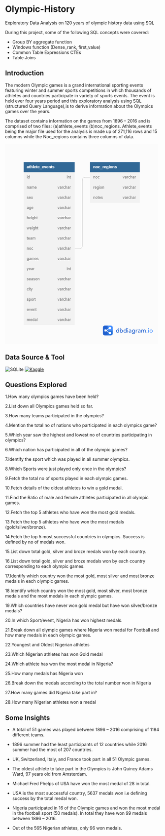 # Olympic-History
Exploratory Data Analysis on 120 years of olympic history data using SQL

During this project, some of the following SQL concepts were covered:
- Group BY aggregate function
- Windows function (Dense_rank, first_value)
- Common Table Expressions CTEs
- Table Joins

## Introduction
The modern Olympic games is a grand international sporting events featuring winter and summer sports competitions in which thousands of athletes and countries participate in variety of sports events. The event is held ever four years period and this exploratory analysis using SQL (structured Query Language),is to derive information about the Olympics games over the years.

The dataset contains information on the games from 1896 – 2016 and is comprised of two files: (a)athlete_events  (b)noc_regions.
Athlete_events being the major file used for the analysis is made up of 271,116 rows and 15 columns while the Noc_regions contains three columns of data.

<img src='https://github.com/Ben-Joan/Olympic-History/blob/main/Database%20diagram.png'/>

## Data Source & Tool
![SQLite](https://img.shields.io/badge/SQlite-1DA1F2?style=for-the-badge&logo=sqlite&logoColor=white)
[![Kaggle](https://img.shields.io/badge/kagge-1DA1F2?style=for-the-badge&logo=kaggle&logoColor=white)](https://www.kaggle.com/datasets/heesoo37/120-years-of-olympic-history-athletes-and-results)

## Questions Explored
1.How many olympics games have been held?

2.List down all Olympics games held so far.

3.How many teams participated in the olympics?

4.Mention the total no of nations who participated in each olympics game?

5.Which year saw the highest and lowest no of countries participating in olympics?

6.Which nation has participated in all of the olympic games?

7.Identify the sport which was played in all summer olympics.

8.Which Sports were just played only once in the olympics?

9.Fetch the total no of sports played in each olympic games.

10.Fetch details of the oldest athletes to win a gold medal.

11.Find the Ratio of male and female athletes participated in all olympic games.

12.Fetch the top 5 athletes who have won the most gold medals.

13.Fetch the top 5 athletes who have won the most medals (gold/silver/bronze).

14.Fetch the top 5 most successful countries in olympics. Success is defined by no of medals won.

15.List down total gold, silver and broze medals won by each country.

16.List down total gold, silver and broze medals won by each country corresponding to each olympic games.

17.Identify which country won the most gold, most silver and most bronze medals in each olympic games.

18.Identify which country won the most gold, most silver, most bronze medals and the most medals in each olympic games.

19.Which countries have never won gold medal but have won silver/bronze medals?

20.In which Sport/event, Nigeria has won highest medals.

21.Break down all olympic games where Nigeria won medal for Football and how many medals in each olympic games.

22.Youngest and Oldest Nigerian athletes

23.Which Nigerian athletes has won Gold medal

24.Which athlete has won the most medal in Nigeria?

25.How many medals has Nigeria won

26.Break down the  medals according to the total number won in Nigeria

27.How many games did Nigeria take part in?

28.How many Nigerian athletes won a medal

## Some Insights
- A total of 51 games was played between 1896 – 2016 comprising of 1184 different teams.

- 1896 summer had the least participants of 12 countries while 2016 summer had the most of 207 countries.

- UK, Switzerland, Italy, and France took part in all 51 Olympic games.

- The oldest athlete to take part in the Olympics is John Quincy Adams Ward, 97 years old from Amsterdam.
 
- Michael Fred Phelps of USA have won the most medal of 28 in total.

- USA is the most successful country, 5637 medals won i.e defining success by the total medal won.

- Nigeria participated in 16 of the Olympic games and won the most medal in the football sport (50 medals). In total they have won 99 medals between 1896 – 2016.

- Out of the 565 Nigerian athletes, only 96 won medals.







